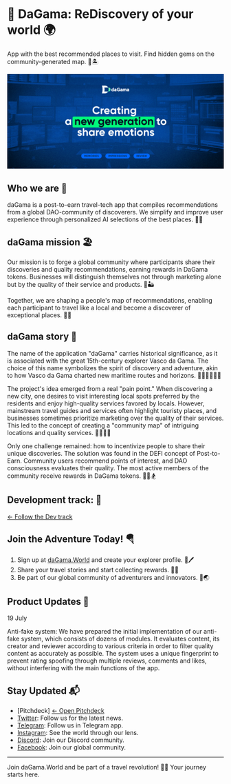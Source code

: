 # 🦋 DaGama: ReDiscovery of your world 🌍

App with the best recommended places to visit. Find hidden gems on the community-generated map. 🌊🏝

![daGama.World Adventure](https://github.com/daGama/.github/raw/main/images/banner.jpg)

## Who we are 🗼

daGama is a post-to-earn travel-tech app that compiles recommendations from a global DAO-community of discoverers. We simplify and improve user experience through personalized AI selections of the best places. 🎡🏰

## daGama mission 🏖

Our mission is to forge a global community where participants share their discoveries and quality recommendations, earning rewards in DaGama tokens. Businesses will distinguish themselves not through marketing alone but by the quality of their service and products. 🌋🏜

Together, we are shaping a people's map of recommendations, enabling each participant to travel like a local and become a discoverer of exceptional places. 🗽🎎

## daGama story 🥀

The name of the application "daGama" carries historical significance, as it is associated with the great 15th-century explorer Vasco da Gama. The choice of this name symbolizes the spirit of discovery and adventure, akin to how Vasco da Gama charted new maritime routes and horizons. 🧗🏻‍♂️🚣🏻‍♀️

The project's idea emerged from a real "pain point." When discovering a new city, one desires to visit interesting local spots preferred by the residents and enjoy high-quality services favored by locals. However, mainstream travel guides and services often highlight touristy places, and businesses sometimes prioritize marketing over the quality of their services. This led to the concept of creating a "community map" of intriguing locations and quality services. 🏄‍♂️🏄‍♀️

Only one challenge remained: how to incentivize people to share their unique discoveries. The solution was found in the DEFI concept of Post-to-Earn. Community users recommend points of interest, and DAO consciousness evaluates their quality. The most active members of the community receive rewards in DaGama tokens. 🧘‍♀️🏂

## Development track: 🍾
[← Follow the Dev track](dev_track.md)

## Join the Adventure Today! 🪂

1. Sign up at [daGama.World](https://dagama.world) and create your explorer profile. 🐚🖊️
2. Share your travel stories and start collecting rewards. 📖💎
3. Be part of our global community of adventurers and innovators. 🤝🌏

## Product Updates 🚀

19 July

Anti-fake system: We have prepared the initial implementation of our anti-fake system, which consists of dozens of modules. It evaluates content, its creator and reviewer according to various criteria in order to filter quality content as accurately as possible. The system uses a unique fingerprint to prevent rating spoofing through multiple reviews, comments and likes, without interfering with the main functions of the app.


## Stay Updated 📬

- [Pitchdeck] [← Open Pitchdeck](dev_track.md)
- [Twitter](https://twitter.com/dagama_world): Follow us for the latest news. 
- [Telegram](https://t.me/da_ga_ma): Follow us in Telegram app. 
- [Instagram](https://instagram.com/dagamaWorld): See the world through our lens. 
- [Discord](https://discord.gg/dagama): Join our Discord community. 
- [Facebook](https://facebook.com/dagama.World): Join our global community. 

---

Join daGama.World and be part of a travel revolution! 🚀✨ Your journey starts here.
